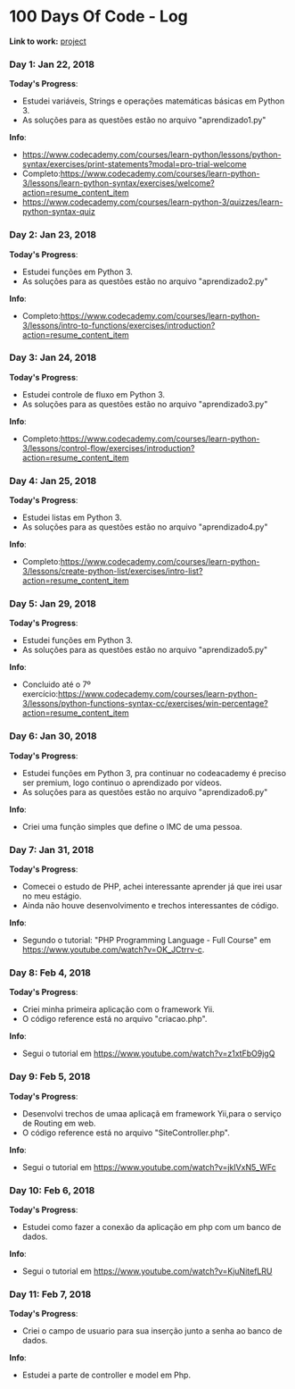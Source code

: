 # 100 Days Of Code - Log

**Link to work:**
[project](https://github.com/vturrisi/pytorch-journey)

### Day 1: Jan 22, 2018

**Today's Progress**:
- Estudei variáveis, Strings e operações matemáticas básicas em Python 3.
- As soluções para as questões estão no arquivo "aprendizado1.py"

**Info**:
- https://www.codecademy.com/courses/learn-python/lessons/python-syntax/exercises/print-statements?modal=pro-trial-welcome
- Completo:https://www.codecademy.com/courses/learn-python-3/lessons/learn-python-syntax/exercises/welcome?action=resume_content_item
- https://www.codecademy.com/courses/learn-python-3/quizzes/learn-python-syntax-quiz

### Day 2: Jan 23, 2018

**Today's Progress**:
- Estudei funções em Python 3.
- As soluções para as questões estão no arquivo "aprendizado2.py"

**Info**:
- Completo:https://www.codecademy.com/courses/learn-python-3/lessons/intro-to-functions/exercises/introduction?action=resume_content_item

### Day 3: Jan 24, 2018

**Today's Progress**:
- Estudei controle de fluxo em Python 3.
- As soluções para as questões estão no arquivo "aprendizado3.py"

**Info**:
- Completo:https://www.codecademy.com/courses/learn-python-3/lessons/control-flow/exercises/introduction?action=resume_content_item

### Day 4: Jan 25, 2018

**Today's Progress**:
- Estudei listas em Python 3.
- As soluções para as questões estão no arquivo "aprendizado4.py"

**Info**:
- Completo:https://www.codecademy.com/courses/learn-python-3/lessons/create-python-list/exercises/intro-list?action=resume_content_item

### Day 5: Jan 29, 2018
**Today's Progress**:
- Estudei funções em Python 3.
- As soluções para as questões estão no arquivo "aprendizado5.py"

**Info**:
- Concluido até o 7º exercício:https://www.codecademy.com/courses/learn-python-3/lessons/python-functions-syntax-cc/exercises/win-percentage?action=resume_content_item

### Day 6: Jan 30, 2018
**Today's Progress**:
- Estudei funções em Python 3, pra continuar no codeacademy é preciso ser premium, logo continuo o aprendizado por vídeos.
- As soluções para as questões estão no arquivo "aprendizado6.py"


**Info**:
- Criei uma função simples que define o IMC de uma pessoa.

### Day 7: Jan 31, 2018
**Today's Progress**:
- Comecei o estudo de PHP, achei interessante aprender já que irei usar no meu estágio.
- Ainda não houve desenvolvimento e trechos interessantes de código.


**Info**:
- Segundo o tutorial: "PHP Programming Language - Full Course" em https://www.youtube.com/watch?v=OK_JCtrrv-c.

### Day 8: Feb 4, 2018
**Today's Progress**:
- Criei minha primeira aplicação com o framework Yii.
- O código reference está no arquivo "criacao.php".


**Info**:
- Segui o tutorial em https://www.youtube.com/watch?v=z1xtFbO9jgQ


### Day 9: Feb 5, 2018
**Today's Progress**:
- Desenvolvi trechos de umaa aplicaçã em framework Yii,para o serviço de Routing em web.
- O código reference está no arquivo "SiteController.php".


**Info**:
- Segui o tutorial em https://www.youtube.com/watch?v=jkIVxN5_WFc

### Day 10: Feb 6, 2018
**Today's Progress**:
- Estudei como fazer a conexão da aplicação em php com um banco de dados.


**Info**:
- Segui o tutorial em https://www.youtube.com/watch?v=KjuNitefLRU

### Day 11: Feb 7, 2018
**Today's Progress**:
- Criei o campo de usuario para sua inserção junto a senha ao banco de dados.

**Info**:
- Estudei a parte de controller e model em Php.



